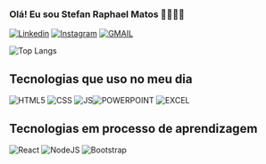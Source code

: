 ### Olá! Eu sou Stefan Raphael Matos 🧑🏽‍💻✨

[![Linkedin](
        https://img.shields.io/badge/LinkedIn-0077B5?style=for-the-badge&logo=linkedin&logoColor=white
)](https://www.linkedin.com/in/stefan-raphael-f-de-matos-0822161a5/) [![Instagram](
            https://img.shields.io/badge/Instagram-E4405F?style=for-the-badge&logo=instagram&logoColor=white
)](sraphael_matos) [![GMAIL](
            https://img.shields.io/badge/Gmail-D14836?style=for-the-badge&logo=gmail&logoColor=white
)](stefanmatos59@gmail.com) 

 ![Top Langs](https://github-readme-stats.vercel.app/api/top-langs/?username=raphamatos&layout=compact&theme=graywhite)
 
## Tecnologias que uso no meu dia
<div>
    <img  alt="HTML5" src="https://img.shields.io/badge/HTML5-E34F26?style=for-the-badge&logo=html5&logoColor=white"
    />
    <img  alt="CSS" src="https://img.shields.io/badge/CSS3-1572B6?style=for-the-badge&logo=css3&logoColor=white"
    />
    <img  alt="JS" src="https://img.shields.io/badge/JavaScript-F7DF1E?style=for-the-badge&logo=javascript&logoColor=black"

<img  alt="POWERPOINT" src="https://img.shields.io/badge/Microsoft_PowerPoint-B7472A?style=for-the-badge&logo=microsoft-powerpoint&logoColor=white"
    />
    <img  alt="EXCEL" src="https://img.shields.io/badge/Microsoft_Excel-217346?style=for-the-badge&logo=microsoft-excel&logoColor=white"
    />
</div>    

## Tecnologias em processo de aprendizagem
<div>
<img  alt="React" src="https://img.shields.io/badge/React-20232A?style=for-the-badge&logo=react&logoColor=61DAFB"
    /> 
<img  alt="NodeJS" src="https://img.shields.io/badge/Node.js-43853D?style=for-the-badge&logo=node.js&logoColor=white"
    />    
<img  alt="Bootstrap" src="https://img.shields.io/badge/Bootstrap-563D7C?style=for-the-badge&logo=bootstrap&logoColor=white"
    />
</div>

<br>
